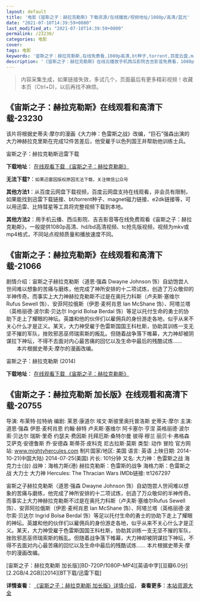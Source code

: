 ```yaml
---
layout: default
title: '电影《宙斯之子：赫拉克勒斯》下载资源/在线播放/视频地址/1080p/高清/蓝光'
date: "2021-07-10T14:39:59+0800"
last_modified_at: "2021-07-10T14:39:59+0800"
permalink: /23230/
categories: 电影
cover:
tags: 电影
keywords: '宙斯之子：赫拉克勒斯,在线免费看,1080p高清,bt种子,torrent,百度云盘,magnet,磁力链,迅雷下载资源'
description: '《宙斯之子：赫拉克勒斯》在线云播放手机西瓜影院吉吉影音免费看，1080p高清bd/hd未删减完整版和tc抢先枪版，mkv/mp4格式，附带bt/torrent种子、magnet/磁力链、百度云盘、网盘资源迅雷下载链接'
---
```


>内容采集生成，如果链接失效，多试几个，页面最后有更多精彩视频！收藏本页（Ctrl+D)，以后再找不麻烦。


## 《宙斯之子：赫拉克勒斯》在线观看和高清下载-23230

该片将根据史蒂夫·摩尔的漫画《大力神：色雷斯之战》改编，“巨石”强森出演的大力神赫拉克里斯在完成12件苦差后，他受雇于以色列国王并帮助他训练士兵。<!---剧情end--->


宙斯之子：赫拉克勒斯迅雷下载

**下载地址**： [在线观看下载 《宙斯之子：赫拉克勒斯》](https://www.993dy.com//vod-detail-id-25087.html) 


**无法下载?**：`如果迅雷因版权原因无法下载，关注微信公众号 `

**其他方法1**：从百度云网盘下载视频，百度云网盘支持在线观看，非会员有限制，如果能找到迅雷下载链接、bt/torrent种子、magnet磁力链接、e2dk链接等，可以用迅雷、比特彗星等工具将完整视频下载到本地。

**其他方法2**：用手机云播、西瓜影院、吉吉影音等在线免费观看《宙斯之子：赫拉克勒斯》，一般提供1080p高清、hd/bd高清视频、tc抢先版视频，视频为mkv或mp4格式，不同站点视频质量和播放速度不同。


## 《宙斯之子：赫拉克勒斯》在线观看和高清下载-21066

剧情介绍：宙斯之子赫拉克勒斯（道恩·强森 Dwayne Johnson 饰）自幼饱尝人世间难以想象的苦痛与磨练，他完成了神所安排的十二项试炼，创造了万众敬仰的半神传奇。而事实上大力神赫拉克勒斯不过是在奥托力科斯（卢夫斯·塞维尔Rufus Sewell 饰）、安菲阿拉俄斯（伊恩·麦柯肖恩 Ian McShane 饰）、阿塔兰塔（英格丽德·波尔索·贝达尔 Ingrid Bolsø Berdal 饰）等足以托付生命的勇士的协助下走上了耀眼的神坛。英雄和他的伙伴们以雇佣兵的身份游走各地，似乎从来不关心什么才是正义。某天，大力神受雇于色雷斯国国王科杜斯，协助其训练一支无坚不摧的军队，挫败邪恶巫师瑞索斯的叛乱。但随着战争落下帷幕，大力神却被阴谋拉下神坛，不得不去面对内心最苦痛的回忆以及生命中最后的残酷试炼……  　　本片根据史蒂夫·摩尔的漫画改编。


宙斯之子：赫拉克勒斯 (2014)

**下载地址**： [在线观看下载 《宙斯之子：赫拉克勒斯》](https://www.btbtdy.me/btdy/dy1487.html) 


## 《宙斯之子：赫拉克勒斯 加长版》在线观看和高清下载-20755

导演: 布莱特·拉特纳 编剧: 莱恩·康道尔 埃文·斯彼里奥托普洛斯 史蒂夫·摩尔 主演: 道恩·强森 伊恩·麦柯肖恩 约翰·赫特 卢夫斯·塞维尔 阿卡塞尔·亨涅 英格丽德·波尔索·贝达尔 瑞斯·里奇 约瑟夫·费因斯 托拜厄斯·桑特尔曼 彼得·穆兰 丽贝卡·弗格森 艾萨克·安德鲁斯 乔·安德森 斯蒂芬·皮科克 尼古拉斯·莫斯 类型: 动作 冒险 官方网站: www.mightyhercules.com 制片国家/地区: 美国 语言: 英语 上映日期: 2014-10-21(中国大陆) 2014-07-25(美国) 片长: 101分钟 又名: 大力神：色雷斯之战 海克力士(台) 战神：海格力斯(港) 赫拉克勒斯：色雷斯的战争 海格力斯：色雷斯之战 大力士 大力神 Hercules: The Thracian Wars IMDb链接: tt1267297

宙斯之子赫拉克勒斯（道恩·强森 Dwayne Johnson 饰）自幼饱尝人世间难以想象的苦痛与磨练，他完成了神所安排的十二项试炼，创造了万众敬仰的半神传奇。而事实上大力神赫拉克勒斯不过是在奥托力科斯（卢夫斯·塞维尔Rufus Sewell 饰）、安菲阿拉俄斯（伊恩·麦柯肖恩 Ian McShane 饰）、阿塔兰塔（英格丽德·波尔索·贝达尔 Ingrid Bolsø Berdal 饰）等足以托付生命的勇士的协助下走上了耀眼的神坛。英雄和他的伙伴们以雇佣兵的身份游走各地，似乎从来不关心什么才是正义。某天，大力神受雇于色雷斯国国王科杜斯，协助其训练一支无坚不摧的军队，挫败邪恶巫师瑞索斯的叛乱。但随着战争落下帷幕，大力神却被阴谋拉下神坛，不得不去面对内心最苦痛的回忆以及生命中最后的残酷试炼…… 本片根据史蒂夫·摩尔的漫画改编。


[宙斯之子：赫拉克勒斯 加长版][BD-720P/1080P-MP4][英语中字][豆瓣6.0分][2.2GB/4.2GB][2014][BT下载/迅雷下载]

**详情查看**： [《宙斯之子：赫拉克勒斯 加长版》详情介绍](/movie/20755/)， **查看更多**：[本站资源大全](/movie/t/all/)

